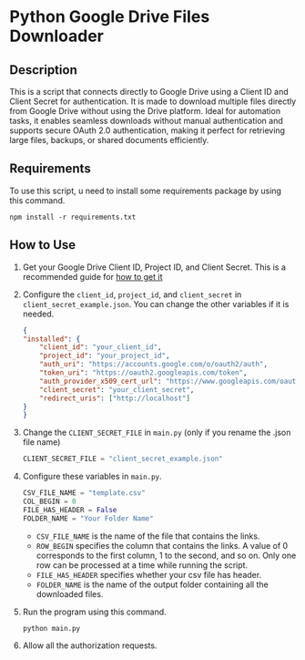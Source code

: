 # Python Google Drive Files Downloader

## Description

This is a script that connects directly to Google Drive using a Client ID and Client Secret for authentication. It is made to download multiple files directly from Google Drive without using the Drive platform. Ideal for automation tasks, it enables seamless downloads without manual authentication and supports secure OAuth 2.0 authentication, making it perfect for retrieving large files, backups, or shared documents efficiently.

## Requirements

To use this script, u need to install some requirements package by using this command.

```
npm install -r requirements.txt
```

## How to Use

1. Get your Google Drive Client ID, Project ID, and Client Secret. This is a recommended guide for [how to get it](https://support.google.com/workspacemigrate/answer/9222992?hl=ID)

2. Configure the `client_id`, `project_id`, and `client_secret` in `client_secret_example.json`. You can change the other variables if it is needed.

    ```json
    {
    "installed": {
        "client_id": "your_client_id",
        "project_id": "your_project_id",
        "auth_uri": "https://accounts.google.com/o/oauth2/auth",
        "token_uri": "https://oauth2.googleapis.com/token",
        "auth_provider_x509_cert_url": "https://www.googleapis.com/oauth2/v1/certs",
        "client_secret": "your_client_secret",
        "redirect_uris": ["http://localhost"]
    }
    }
    ```

3. Change the `CLIENT_SECRET_FILE` in `main.py` (only if you rename the .json file name)

    ```python
    CLIENT_SECRET_FILE = "client_secret_example.json"
    ```

4. Configure these variables in `main.py`.

    ```python
    CSV_FILE_NAME = "template.csv"
    COL_BEGIN = 0
    FILE_HAS_HEADER = False
    FOLDER_NAME = "Your Folder Name"
    ```

    - `CSV_FILE_NAME` is the name of the file that contains the links.
    - `ROW_BEGIN` specifies the column that contains the links. A value of 0 corresponds to the first column, 1 to the second, and so on. Only one row can be processed at a time while running the script.
    - `FILE_HAS_HEADER` specifies whether your csv file has header.
    - `FOLDER_NAME` is the name of the output folder containing all the downloaded files.

5. Run the program using this command.

    ```
    python main.py
    ```

6. Allow all the authorization requests.

